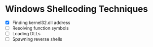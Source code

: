 # Windows Shellcoding Techniques

 - [x] Finding kernel32.dll address
 - [ ] Resolving function symbols
 - [ ] Loading DLLs
 - [ ] Spawning reverse shells
